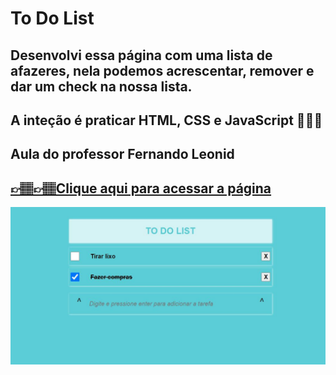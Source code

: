 # To Do List

## Desenvolvi essa página com uma lista de afazeres, nela podemos acrescentar, remover e dar um check na nossa lista.
## A inteção é praticar HTML, CSS e JavaScript 👩🏽‍💻
## Aula do professor Fernando Leonid

## [👉🏽👉🏽Clique aqui para acessar a página](https://letsle.github.io/ToDoList/)

![preview](./img/photo%20page.JPG)


